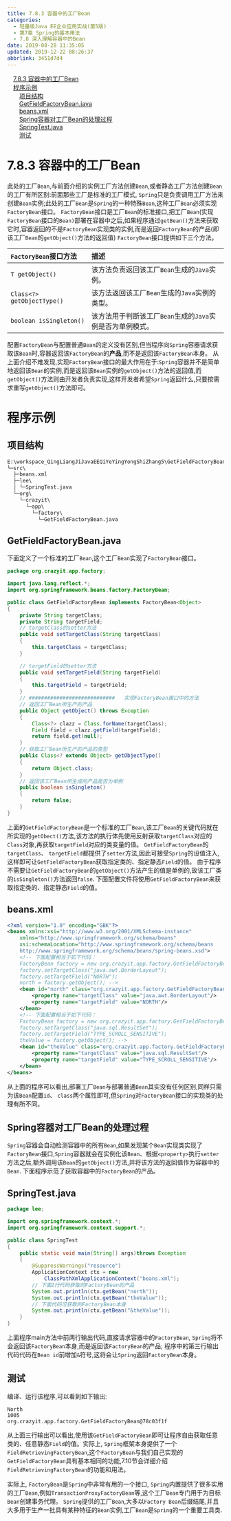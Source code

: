 ```yaml
---
title: 7.8.3 容器中的工厂Bean
categories: 
  - 轻量级Java EE企业应用实战(第5版)
  - 第7章 Spring的基本用法
  - 7.8 深入理解容器中的Bean
date: 2019-08-28 11:35:05
updated: 2019-12-22 08:26:37
abbrlink: 3451d7d4
---
```

<div id='my_toc'><a href="/JavaReadingNotes/3451d7d4/#7-8-3-容器中的工厂Bean" class="header_1">7.8.3 容器中的工厂Bean</a><br><a href="/JavaReadingNotes/3451d7d4/#程序示例" class="header_1">程序示例</a><br><a href="/JavaReadingNotes/3451d7d4/#项目结构" class="header_2">项目结构</a><br><a href="/JavaReadingNotes/3451d7d4/#GetFieldFactoryBean-java" class="header_2">GetFieldFactoryBean.java</a><br><a href="/JavaReadingNotes/3451d7d4/#beans-xml" class="header_2">beans.xml</a><br><a href="/JavaReadingNotes/3451d7d4/#Spring容器对工厂Bean的处理过程" class="header_2">Spring容器对工厂Bean的处理过程</a><br><a href="/JavaReadingNotes/3451d7d4/#SpringTest-java" class="header_2">SpringTest.java</a><br><a href="/JavaReadingNotes/3451d7d4/#测试" class="header_2">测试</a><br></div>
<style>.header_1{margin-left: 1em;}.header_2{margin-left: 2em;}.header_3{margin-left: 3em;}.header_4{margin-left: 4em;}.header_5{margin-left: 5em;}.header_6{margin-left: 6em;}</style>
<!--more-->
<script>if (navigator.platform.search('arm')==-1){document.getElementById('my_toc').style.display = 'none';}var e,p = document.getElementsByTagName('p');while (p.length>0) {e = p[0];e.parentElement.removeChild(e);}</script>

<!--end-->
<!--SSTStart-->
# 7.8.3 容器中的工厂Bean #
此处的工厂`Bean`,与前面介绍的实例工厂方法创建`Bean`,或者静态工厂方法创建`Bean`的工厂有所区别:前面那些工厂是标准的工厂模式, `Spring`只是负责调用工厂方法来创建`Bean`实例;此处的工厂`Bean`是`Spring`的一种特殊`Bean`,这种工厂`Bean`必须实现`FactoryBean`接口。
`FactoryBean`接口是工厂`Bean`的标准接口,把工厂`Bean`(实现`FactoryBean`接口的`Bean)`部署在容器中之后,如果程序通过`getBean()`方法来获取它时,容器返回的不是`FactoryBean`实现类的实例,而是返回`FactoryBean`的产品(即该工厂`Bean`的`getObject()`方法的返回值)
`FactoryBean`接口提供如下三个方法。

|`FactoryBean`接口方法|描述|
|:---|:---|
|`T getObject()`|该方法负责返回该工厂`Bean`生成的`Java`实例。|
|`Class<?> getObjectType()`|该方法返回该工厂`Bean`生成的`Java`实例的类型。|
|`boolean isSingleton()`|该方法用于判断该工厂`Bean`生成的`Java`实例是否为单例模式。|
配置`FactoryBean`与配置普通`Bean`的定义没有区别,但当程序向`Spring`容器请求获取该`Bean`时,容器返回该`FactoryBean`的**产品**,而不是返回该`FactoryBean`本身。
从上面介绍不难发现,实现`FactoryBean`接口的最大作用在于:`Spring`容器并不是简单地返回该`Bean`的实例,而是返回该`Bean`实例的`getObject()`方法的返回值,而`getObject()`方法则由开发者负责实现,这样开发者希望`Spring`返回什么,只要按需求重写`getObject()`方法即可。
# 程序示例 #
## 项目结构 ##
```cmd
E:\workspace_QingLiangJiJavaEEQiYeYingYongShiZhang5\GetFieldFactoryBean
└─src\
  ├─beans.xml
  ├─lee\
  │ └─SpringTest.java
  └─org\
    └─crazyit\
      └─app\
        └─factory\
          └─GetFieldFactoryBean.java
```
## GetFieldFactoryBean.java ##
下面定义了一个标准的工厂`Bean`,这个工厂`Bean`实现了`FactoryBean`接口。
```java
package org.crazyit.app.factory;

import java.lang.reflect.*;
import org.springframework.beans.factory.FactoryBean;

public class GetFieldFactoryBean implements FactoryBean<Object>
{
    private String targetClass;
    private String targetField;
    // targetClass的setter方法
    public void setTargetClass(String targetClass)
    {
        this.targetClass = targetClass;
    }

    // targetField的setter方法
    public void setTargetField(String targetField)
    {
        this.targetField = targetField;
    }
    // ############################   实现FactoryBean接口中的方法
    // 返回工厂Bean所生产的产品
    public Object getObject() throws Exception
    {
        Class<?> clazz = Class.forName(targetClass);
        Field field = clazz.getField(targetField);
        return field.get(null);
    }
    // 获取工厂Bean所生产的产品的类型
    public Class<? extends Object> getObjectType()
    {
        return Object.class;
    }
    // 返回该工厂Bean所生成的产品是否为单例
    public boolean isSingleton()
    {
        return false;
    }
}
```
上面的`GetFieldFactoryBean`是一个标准的工厂`Bean`,该工厂`Bean`的关键代码就在所实现的`getObect()`方法,该方法的执行体先使用反射获取`targetClass`对应的`Class`对象,再获取`targetField`对应的类变量的值。 `GetFieldFactoryBean`的`targetClass`、 `targetField`都提供了`setter`方法,因此可接受`Spring`的设值注入,这样即可让`GetFieldFactoryBean`获取指定类的、指定静态`Field`的值。
由于程序不需要让`GetFieldFactoryBean`的`getObject()`方法产生的值是单例的,故该工厂类的`isSingleton()`方法返回`false`.
下面配置文件将使用`GetFieldFactoryBean`来获取指定类的、指定静态`Field`的值。
## beans.xml ##
```xml
<?xml version="1.0" encoding="GBK"?>
<beans xmlns:xsi="http://www.w3.org/2001/XMLSchema-instance"
    xmlns="http://www.springframework.org/schema/beans"
    xsi:schemaLocation="http://www.springframework.org/schema/beans
    http://www.springframework.org/schema/beans/spring-beans.xsd">
    <!-- 下面配置相当于如下代码：
    FactoryBean factory = new org.crazyit.app.factory.GetFieldFactoryBean();
    factory.setTargetClass("java.awt.BorderLayout");
    factory.setTargetField("NORTH");
    north = factory.getObject(); -->
    <bean id="north" class="org.crazyit.app.factory.GetFieldFactoryBean">
        <property name="targetClass" value="java.awt.BorderLayout"/>
        <property name="targetField" value="NORTH"/>
    </bean>
    <!-- 下面配置相当于如下代码：
    FactoryBean factory = new org.crazyit.app.factory.GetFieldFactoryBean();
    factory.setTargetClass("java.sql.ResultSet");
    factory.setTargetField("TYPE_SCROLL_SENSITIVE");
    theValue = factory.getObject(); -->
    <bean id="theValue" class="org.crazyit.app.factory.GetFieldFactoryBean">
        <property name="targetClass" value="java.sql.ResultSet"/>
        <property name="targetField" value="TYPE_SCROLL_SENSITIVE"/>
    </bean>
</beans>
```
从上面的程序可以看出,部署工厂`Bean`与部署普通`Bean`其实没有任何区别,同样只需为该`Bean`配置`id`、 `class`两个属性即可,但`Spring`对`FactoryBean`接口的实现类的处理有所不同。
## Spring容器对工厂Bean的处理过程 ##
`Spring`容器会自动检测容器中的所有`Bean`,如果发现某个`Bean`实现类实现了`FactoryBean`接口,`Spring`容器就会在实例化该`Bean`、根据`<property>`执行`setter`方法之后,额外调用该`Bean`的`getObject()`方法,并将该方法的返回值作为容器中的`Bean`.
下面程序示范了获取容器中的`FactoryBean`的产品。
## SpringTest.java ##
```java
package lee;

import org.springframework.context.*;
import org.springframework.context.support.*;

public class SpringTest
{
    public static void main(String[] args)throws Exception
    {
        @SuppressWarnings("resource")
        ApplicationContext ctx = new
            ClassPathXmlApplicationContext("beans.xml");
        // 下面2行代码获取的FactoryBean的产品
        System.out.println(ctx.getBean("north"));
        System.out.println(ctx.getBean("theValue"));
        // 下面代码可获取的FactoryBean本身
        System.out.println(ctx.getBean("&theValue"));
    }
}
```
上面程序main方法中前两行输出代码,直接请求容器中的`FactoryBean`, `Spring`将不会返回该`FactoryBean`本身,而是返回该`FactoryBean`的产品;
程序中的第三行输出代码代码在`Bean id`前增加`&`符号,这将会让`Spring`返回`FactoryBean`本身。
## 测试 ##
编译、运行该程序,可以看到如下输出:
```
North
1005
org.crazyit.app.factory.GetFieldFactoryBean@78c03f1f
```

从上面三行输出可以看出,使用该`GetFieldFactoryBean`即可让程序自由获取任意类的、任意静态`Field`的值。实际上, `Spring`框架本身提供了一个`FieldRetrievingFactoryBean`,这个`FactoryBean`与我们自己实现的`GetFieldFactoryBean`具有基本相同的功能,7.10节会详细介绍`FieldRetrievingFactoryBean`的功能和用法。

实际上, `FactoryBean`是`Spring`中非常有用的一个接口, `Spring`内置提供了很多实用的工厂`Bean`,例如`TransactionProxyFactoryBean`等,这个工厂`Bean`专门用于为目标`Bean`创建事务代理。
`Spring`提供的工厂`Bean`,大多以`Factory Bean`后缀结尾,并且大多用于生产一批具有某种特征的`Bean`实例,工厂`Bean`是`Spring`的一个重要工具类.
<!--SSTStop-->

